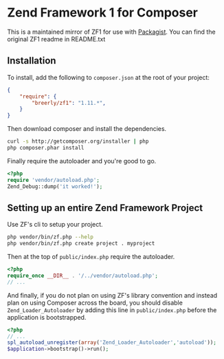 Zend Framework 1 for Composer
=============================

This is a maintained mirror of ZF1 for use with [Packagist](http://packagist.org/packages/breerly/zf1). You can find the original ZF1 readme in README.txt

## Installation

To install, add the following to `composer.json` at the root of your project:

```json
{
    "require": {
        "breerly/zf1": "1.11.*",
    }
}
```

Then download composer and install the dependencies.

```sh
curl -s http://getcomposer.org/installer | php
php composer.phar install
```

Finally require the autoloader and you're good to go.

```php
<?php
require 'vendor/autoload.php';
Zend_Debug::dump('it worked!');
```

## Setting up an entire Zend Framework Project

Use ZF's cli to setup your project.

```sh
php vendor/bin/zf.php --help
php vendor/bin/zf.php create project . myproject
```

Then at the top of `public/index.php` require the autoloader.

```php
<?php
require_once __DIR__ . '/../vendor/autoload.php';
// ...
```

And finally, if you do not plan on using ZF's library convention and instead plan on using Composer across the board, you should disable `Zend_Loader_Autoloader` by adding this line in `public/index.php` before the application is bootstrapped.

```php
<?php
// ...
spl_autoload_unregister(array('Zend_Loader_Autoloader','autoload'));
$application->bootstrap()->run();
```

